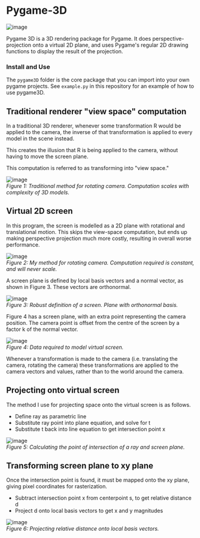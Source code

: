 # Pygame-3D

![image](https://github.com/Anthony-Gambale/Pygame-3D/blob/main/images/1.5_screenshot.png)

Pygame 3D is a 3D rendering package for Pygame. It does perspective-projection onto a virtual 2D plane, and uses Pygame's regular 2D drawing functions to display the result of the projection.

### Install and Use
The `pygame3D` folder is the core package that you can import into your own pygame projects. See `example.py` in this repository for an example of how to use pygame3D.

## Traditional renderer "view space" computation
In a traditional 3D renderer, whenever some transformation R would be applied to the camera, the inverse of that transformation is applied to every model in the scene instead.  

This creates the illusion that R is being applied to the camera, without having to move the screen plane.

This computation is referred to as transforming into "view space."

![image](https://github.com/Anthony-Gambale/Pygame-3D/blob/main/images/2_traditional_rotate.png)  
*Figure 1: Traditional method for rotating camera. Computation scales with complexity of 3D models.*  

## Virtual 2D screen
In this program, the screen is modelled as a 2D plane with rotational and translational motion. This skips the view-space computation, but ends up making perspective projection much more costly, resulting in overall worse performance.

![image](https://github.com/Anthony-Gambale/Pygame-3D/blob/main/images/3.0_my_rotate.png)  
*Figure 2: My method for rotating camera. Computation required is constant, and will never scale.*

A screen plane is defined by local basis vectors and a normal vector, as shown in Figure 3. These vectors are orthonormal.

![image](https://github.com/Anthony-Gambale/Pygame-3D/blob/main/images/3.1_plane_definition.png)  
*Figure 3: Robust definition of a screen. Plane with orthonormal basis.*  

Figure 4 has a screen plane, with an extra point representing the camera position. The camera point is offset from the centre of the screen by a factor k of the normal vector.

![image](https://github.com/Anthony-Gambale/Pygame-3D/blob/main/images/3.2_plane_definition.png)  
*Figure 4: Data required to model virtual screen.*

Whenever a transformation is made to the camera (i.e. translating the camera, rotating the camera) these transformations are applied to the camera vectors and values, rather than to the world around the camera.

## Projecting onto virtual screen
The method I use for projecting space onto the virtual screen is as follows.

 - Define ray as parametric line
 - Substitute ray point into plane equation, and solve for t
 - Substitute t back into line equation to get intersection point x

![image](https://github.com/Anthony-Gambale/Pygame-3D/blob/main/images/4_intersections.png)  
*Figure 5: Calculating the point of intersection of a ray and screen plane.*  

## Transforming screen plane to xy plane
Once the intersection point is found, it must be mapped onto the xy plane, giving pixel coordinates for rasterization.

 - Subtract intersection point x from centerpoint s, to get relative distance d
 - Project d onto local basis vectors to get x and y magnitudes  

![image](https://github.com/Anthony-Gambale/Pygame-3D/blob/main/images/5_xy_transform.png)  
*Figure 6: Projecting relative distance onto local basis vectors.*  
